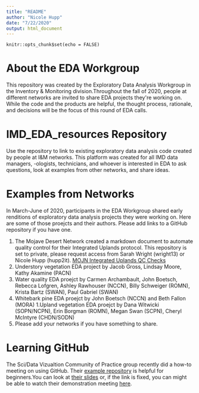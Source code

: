 ```yaml
---
title: "README"
author: "Nicole Hupp"
date: "7/22/2020"
output: html_document
---
```


```{r setup, include=FALSE}
knitr::opts_chunk$set(echo = FALSE)
```
# About the EDA Workgroup
This repository was created by the Exploratory Data Analysis Workgroup in the Inventory & Monitoring division.Throughout the fall of 2020, people at different networks are invited to share EDA projects they're working on. While the code and the products are helpful, the thought process, rationale, and decisions will be the focus of this round of EDA calls. 

# IMD_EDA_resources Repository
Use the repository to link to existing exploratory data analysis code created by people at I&M networks. This platform was created for all IMD data managers, -ologists, technicians, and whoever is interested in EDA to ask questions, look at examples from other networks, and share ideas.

# Examples from Networks
 In March-June of 2020, participants in the EDA Workgroup shared early renditions of exploratory data analysis projects they were working on. Here are some of those proejcts and their authors. Please add links to a GitHub repository if you have one.


1. The Mojave Desert Network created a markdown document to automate quality control for their Integrated Uplands protocol. This repository is set to private, please request access from Sarah Wright (wright13) or Nicole Hupp (hupp2it). [MOJN Integrated Uplands QC Checks](https://github.com/nationalparkservice/mojn-iu-reporting)
1. Understory vegetation EDA project by Jacob Gross, Lindsay Moore, Kathy Akamine (PACN) 
1. Water quality EDA proejct by Carmen Archambault, John Boetsch, Rebecca Lofgren, Ashley Rawhouser (NCCN), Billy Schweiger (ROMN), Krista Bartz (SWAN), Paul Gabriel (SWAN) 
1. Whitebark pine EDA proejct by John Boetsch (NCCN) and Beth Fallon (MORA) 
1.Upland vegetation EDA proejct by Dana Witwicki (SOPN/NCPN), Erin Borgman (ROMN), Megan Swan (SCPN), Cheryl McIntyre (CHDN/SODN) 
1. Please add your networks if you have something to share.

# Learning GitHub
The Sci/Data Vizualtion Community of Practice group recently did a how-to meeting on using GitHub. Their [example repository](https://github.com/KateMMiller/demo_repo) is helpful for beginners.You can look at [their slides](https://teams.microsoft.com/l/file/C6F1C26A-4B4E-4866-B05E-494541DE7032?tenantId=0693b5ba-4b18-4d7b-9341-f32f400a5494&fileType=pptx&objectUrl=https%3A%2F%2Fdoimspp.sharepoint.com%2Fsites%2FNPS_IMD_WG_Data_Science_and_Visualization%2FShared%20Documents%2FCommunity%20of%20Practice%2FVersionControlIntro.pptx&baseUrl=https%3A%2F%2Fdoimspp.sharepoint.com%2Fsites%2FNPS_IMD_WG_Data_Science_and_Visualization&serviceName=teams&threadId=19:278f30e624114373a65d9611498bd4fe@thread.skype&groupId=e4a2e021-b4cf-4cf6-acef-d0978b86c1a0) or, if the link is fixed, you can might be able to watch their demonstration meeting [here](https://web.microsoftstream.com/video/873812dd-df4e-4b2b-afd2-9a62d7cfa9e5).

